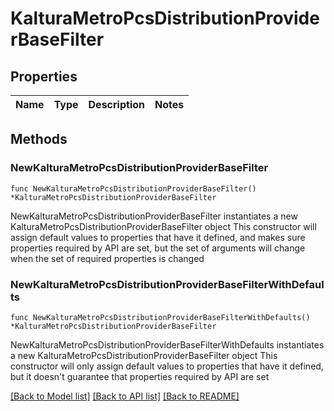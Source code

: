 # KalturaMetroPcsDistributionProviderBaseFilter

## Properties

Name | Type | Description | Notes
------------ | ------------- | ------------- | -------------

## Methods

### NewKalturaMetroPcsDistributionProviderBaseFilter

`func NewKalturaMetroPcsDistributionProviderBaseFilter() *KalturaMetroPcsDistributionProviderBaseFilter`

NewKalturaMetroPcsDistributionProviderBaseFilter instantiates a new KalturaMetroPcsDistributionProviderBaseFilter object
This constructor will assign default values to properties that have it defined,
and makes sure properties required by API are set, but the set of arguments
will change when the set of required properties is changed

### NewKalturaMetroPcsDistributionProviderBaseFilterWithDefaults

`func NewKalturaMetroPcsDistributionProviderBaseFilterWithDefaults() *KalturaMetroPcsDistributionProviderBaseFilter`

NewKalturaMetroPcsDistributionProviderBaseFilterWithDefaults instantiates a new KalturaMetroPcsDistributionProviderBaseFilter object
This constructor will only assign default values to properties that have it defined,
but it doesn't guarantee that properties required by API are set


[[Back to Model list]](../README.md#documentation-for-models) [[Back to API list]](../README.md#documentation-for-api-endpoints) [[Back to README]](../README.md)


